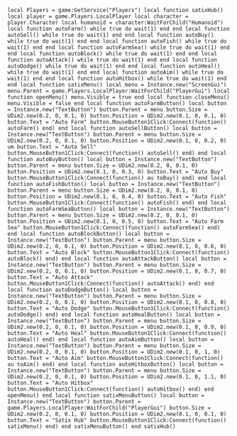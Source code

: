 `local Players = game:GetService("Players") local function satixHub() local player = game.Players.LocalPlayer local character = player.Character local humanoid = character:WaitForChild("Humanoid") local function autoFarm() while true do wait(1) end end local function autoSell() while true do wait(1) end end local function autoBuy() while true do wait(1) end end local function autoFish() while true do wait(1) end end local function autoFarmSea() while true do wait(1) end end local function autoBlock() while true do wait(1) end end local function autoAttack() while true do wait(1) end end local function autoDodge() while true do wait(1) end end local function autoHeal() while true do wait(1) end end local function autoAim() while true do wait(1) end end local function autoHitbox() while true do wait(1) end end local function satixMenu() local menu = Instance.new("ScreenGui") menu.Parent = game.Players.LocalPlayer:WaitForChild("PlayerGui") local function openMenu() menu.Visible = true end local function closeMenu() menu.Visible = false end local function autoFarmButton() local button = Instance.new("TextButton") button.Parent = menu button.Size = UDim2.new(0.2, 0, 0.1, 0) button.Position = UDim2.new(0.1, 0, 0.1, 0) button.Text = "Auto Farm" button.MouseButton1Click:Connect(function() autoFarm() end) end local function autoSellButton() local button = Instance.new("TextButton") button.Parent = menu button.Size = UDim2.new(0.2, 0, 0.1, 0) button.Position = UDim2.new(0.1, 0, 0.2, 0) um button.Text = "Auto Sell" button.MouseButton1Click:Connect(function() autoSell() end) end local function autoBuyButton() local button = Instance.new("TextButton") button.Parent = menu button.Size = UDim2.new(0.2, 0, 0.1, 0) button.Position = UDim2.new(0.1, 0, 0.3, 0) button.Text = "Auto Buy" button.MouseButton1Click:Connect(function() au
toBuy() end) end local function autoFishButton() local button = Instance.new("TextButton") button.Parent = menu button.Size = UDim2.new(0.2, 0, 0.1, 0) button.Position = UDim2.new(0.1, 0, 0.4, 0) button.Text = "Auto Fish" button.MouseButton1Click:Connect(function() autoFish() end) end local function autoFarmSeaButton() local button = Instance.new("TextButton") button.Parent = menu button.Size = UDim2.new(0.2, 0, 0.1, 0) button.Position = UDim2.new(0.1, 0, 0.5, 0) button.Text = "Auto Farm Sea" button.MouseButton1Click:Connect(function() autoFarmSea() end) end local function autoBlockButton() local button = Instance.new("TextButton") button.Parent = menu button.Size = UDim2.new(0.2, 0, 0.1, 0) button.Position = UDim2.new(0.1, 0, 0.6, 0) button.Text = "Auto Block" button.MouseButton1Click:Connect(function() autoBlock() end) end local function autoAttackButton() local button = Instance.new("TextButton") button.Parent = menu button.Size = UDim2.new(0.2, 0, 0.1, 0) button.Position = UDim2.new(0.1, 0, 0.7, 0) button.Text = "Auto Attack" button.MouseButton1Click:Connect(function() autoAttack() end) end local function autoDodgeButton() local button = Instance.new("TextButton") button.Parent = menu button.Size = UDim2.new(0.2, 0, 0.1, 0) button.Position = UDim2.new(0.1, 0, 0.8, 0) button.Text = "Auto Dodge" button.MouseButton1Click:Connect(function() autoDodge() end) end local function autoHealButton() local button = Instance.new("TextButton") button.Parent = menu button.Size = UDim2.new(0.2, 0, 0.1, 0) button.Position = UDim2.new(0.1, 0, 0.9, 0) button.Text = "Auto Heal" button.MouseButton1Click:Connect(function() autoHeal() end) end local function autoAimButton() local button = Instance.new("TextButton") button.Parent = menu button.Size = UDim2.new(0.2, 0, 0.1, 0) button.Position = UDim2.new(0.1, 0, 1, 0) button.Text = "Auto Aim" button.MouseButton1Click:Connect(function() au
toAim() end) end local function autoHitboxButton() local button = Instance.new("TextButton") button.Parent = menu button.Size = UDim2.new(0.2, 0, 0.1, 0) button.Position = UDim2.new(0.1, 0, 1.1, 0) button.Text = "Auto Hitbox" button.MouseButton1Click:Connect(function() autoHitbox() end) end openMenu() end local function satixMenuButton() local button = Instance.new("TextButton") button.Parent = game.Players.LocalPlayer:WaitForChild("PlayerGui") button.Size = UDim2.new(0.2, 0, 0.1, 0) button.Position = UDim2.new(0.1, 0, 0.1, 0) button.Text = "Satix Hub" button.MouseButton1Click:Connect(function() satixMenu() end) end satixMenuButton() end satixHub()`
